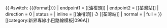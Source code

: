 {{ #switch: {{{format|}}}
  | endpoint1 = [[油柑頭]]
  | endpoint2 = [[荃灣站]]
  | direction = 0
  | status =
  | inline = [[油柑頭]] ↺ [[荃灣站]]
  | normal =
  | full =
}}<noinclude>[[category:新界專線小巴路線模板|096A]]</noinclude>